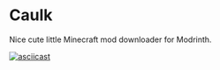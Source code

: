 # Caulk

Nice cute little Minecraft mod downloader for Modrinth.

[![asciicast](https://asciinema.org/a/VcJjkeLxzGk6ixEa7JjLp01Cv.svg)](https://asciinema.org/a/VcJjkeLxzGk6ixEa7JjLp01Cv)
